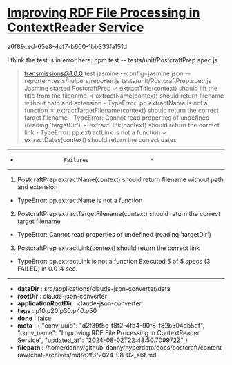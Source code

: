 # [Improving RDF File Processing in ContextReader Service](https://claude.ai/chat/d2f39f5c-f8f2-4fb4-90f8-f82b504db5df)

a6f89ced-65e8-4cf7-b660-1bb333fa151d

I think the test is in error here:
npm test -- tests/unit/PostcraftPrep.spec.js
> transmissions@1.0.0 test
> jasmine --config=jasmine.json --reporter=tests/helpers/reporter.js tests/unit/PostcraftPrep.spec.js
Jasmine started
  PostcraftPrep
    ✓ extractTitle(context) should lift the title from the filename
    ✗ extractName(context) should return filename without path and extension
      - TypeError: pp.extractName is not a function
    ✗ extractTargetFilename(context) should return the correct target filename
      - TypeError: Cannot read properties of undefined (reading 'targetDir')
    ✗ extractLink(context) should return the correct link
      - TypeError: pp.extractLink is not a function
    ✓ extractDates(context) should return the correct dates
**************************************************
*                    Failures                    *
**************************************************
1) PostcraftPrep extractName(context) should return filename without path and extension
  - TypeError: pp.extractName is not a function
2) PostcraftPrep extractTargetFilename(context) should return the correct target filename
  - TypeError: Cannot read properties of undefined (reading 'targetDir')
3) PostcraftPrep extractLink(context) should return the correct link
  - TypeError: pp.extractLink is not a function
Executed 5 of 5 specs (3 FAILED) in 0.014 sec.

---

* **dataDir** : src/applications/claude-json-converter/data
* **rootDir** : claude-json-converter
* **applicationRootDir** : claude-json-converter
* **tags** : p10.p20.p30.p40.p50
* **done** : false
* **meta** : {
  "conv_uuid": "d2f39f5c-f8f2-4fb4-90f8-f82b504db5df",
  "conv_name": "Improving RDF File Processing in ContextReader Service",
  "updated_at": "2024-08-02T22:48:50.709972Z"
}
* **filepath** : /home/danny/github-danny/hyperdata/docs/postcraft/content-raw/chat-archives/md/d2f3/2024-08-02_a6f.md